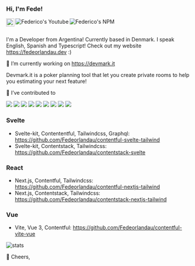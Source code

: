 ### Hi, I'm Fede! 
  
<a href="https://www.linkedin.com/in/federico-orlandau/" target="_blank">
  <img align="left" alt="Federico's LinkedIN" width="22px" src="https://cdn1.iconfinder.com/data/icons/logotypes/32/circle-linkedin-512.png" />
</a><a href="https://www.youtube.com/watch?v=gdBtJMk7dto" target="_blank">
  <img align="left" alt="Federico's Youtube" src="https://img.shields.io/youtube/views/gdBtJMk7dto?style=social" />
</a><a href="https://www.npmjs.com/~fedeorlandau" target="_blank">
  <img align="left" alt="Federico's NPM" src="https://img.shields.io/badge/npm-fedeorlandau-critical" />
</a>  <br/><br/> 
  
I'm a Developer from Argentina! Currently based in Denmark. I speak English, Spanish and Typescript! Check out my website https://fedeorlandau.dev :)

🔭 I’m currently working on https://devmark.it

Devmark.it is a poker planning tool that let you create private rooms to help you estimating your next feature!

🌱 I’ve contributed to

<a href="https://github.com/vercel/commerce" target="_blank"><img src="https://img.shields.io/badge/-nextjs--commerce-informational" /></a>
<a href="https://github.com/t3-oss/create-t3-app" target="_blank"><img src="https://img.shields.io/badge/-create--t3--app-success" /></a>
<a href="https://github.com/RobinCK/vue-popper" target="_blank"><img src="https://img.shields.io/badge/-vue--popper-informational" /></a> <a href="https://github.com/jodit/jodit-react" target="_blank"><img src="https://img.shields.io/badge/-jodit--react-informational" /></a> <a href="https://github.com/valtech-nyc/rebone" target="_blank"><img src="https://img.shields.io/badge/-rebone-informational" /></a>
<a href="https://www.npmjs.com/package/jodit-react-ts" target="_blank"><img src="https://img.shields.io/badge/jodit-jodit--react--ts-important"/></a> <a href="https://www.npmjs.com/package/chakra-ui-simple-autocomplete" target="_blank"><img src="https://img.shields.io/badge/chakra--ui-autocomplete-important"/></a> <a href="https://www.npmjs.com/package/parse-model-factory" target="_blank"><img src="https://img.shields.io/badge/parse-model--factory-important"/></a> <a href="https://www.npmjs.com/package/await-catch" target="_blank"><img src="https://img.shields.io/badge/js-await--catch-important"/></a>

### Svelte
* Svelte-kit, Contententful, Tailwindcss, Graphql: https://github.com/Fedeorlandau/contentful-svelte-tailwind
* Svelte-kit, Contentstack, Tailwindcss: https://github.com/Fedeorlandau/contentstack-svelte

### React
* Next.js, Contentful, Tailwindcss: https://github.com/Fedeorlandau/contentful-nextjs-tailwind
* Next.js, Contentstack, Tailwindcss: https://github.com/Fedeorlandau/contentstack-nextjs-tailwind

### Vue
* Vite, Vue 3, Contentful: https://github.com/Fedeorlandau/contentful-vite-vue

![stats](https://github-readme-stats.vercel.app/api?username=fedeorlandau&count_private=true)


:beer: Cheers,
